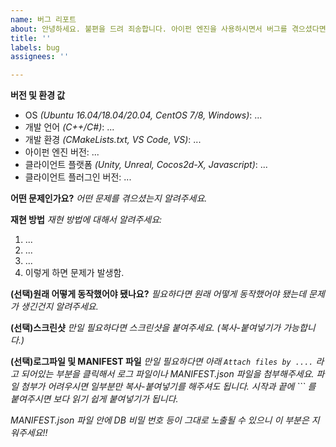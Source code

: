```yaml
---
name: 버그 리포트
about: 안녕하세요. 불편을 드려 죄송합니다. 아이펀 엔진을 사용하시면서 버그를 겪으셨다면, 해당 버그에 대한 정보를 알려주세요.
title: ''
labels: bug
assignees: ''

---
```


**버전 및 환경 값**
* OS _(Ubuntu 16.04/18.04/20.04, CentOS 7/8, Windows)_: ...
* 개발 언어 _(C++/C#)_: ...
* 개발 환경 _(CMakeLists.txt, VS Code, VS)_: ...
* 아이펀 엔진 버전: ...
* 클라이언트 플랫폼 _(Unity, Unreal, Cocos2d-X, Javascript)_: ...
* 클라이언트 플러그인 버전: ...

**어떤 문제인가요?**
_어떤 문제를 겪으셨는지 알려주세요._

**재현 방법**
_재현 방법에 대해서 알려주세요:_
1. ...
2. ...
3. ...
4. 이렇게 하면 문제가 발생함.

**(선택)원래 어떻게 동작했어야 됐나요?**
_필요하다면 원래 어떻게 동작했어야 됐는데 문제가 생긴건지 알려주세요._

**(선택)스크린샷**
_만일 필요하다면 스크린샷을 붙여주세요. (복사-붙여넣기가 가능합니다.)_

**(선택)로그파일 및 MANIFEST 파일**
_만일 필요하다면 아래 `Attach files by ....` 라고 되어있는 부분을 클릭해서 로그 파일이나 MANIFEST.json 파일을 첨부해주세요._
_파일 첨부가 어려우시면 일부분만 복사-붙여넣기를 해주셔도 됩니다. 시작과 끝에 ``` 를 붙여주시면 보다 읽기 쉽게 붙여넣기가 됩니다._

_MANIFEST.json 파일 안에 DB 비밀 번호 등이 그대로 노출될 수 있으니 이 부분은 지워주세요!!_
